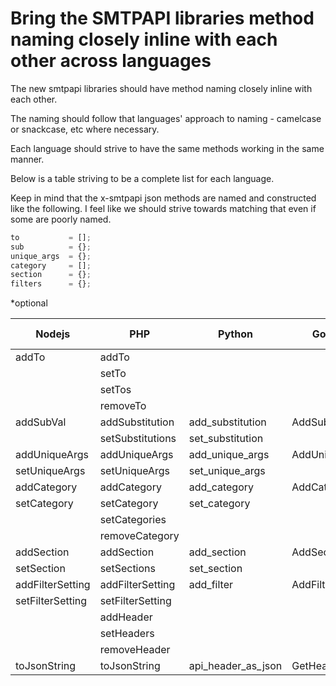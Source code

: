 # Bring the SMTPAPI libraries method naming closely inline with each other across languages

The new smtpapi libraries should have method naming closely inline with each other.

The naming should follow that languages' approach to naming - camelcase or snackcase, etc where necessary.

Each language should strive to have the same methods working in the same manner.

Below is a table striving to be a complete list for each language.

Keep in mind that the x-smtpapi json methods are named and constructed like the following. I feel like we should strive towards matching that even if some are poorly named.

```javascript
to           = [];
sub          = {};
unique_args  = {}; 
category     = [];
section      = {};
filters      = {};
```

*optional

| Nodejs              | PHP                 | Python             | Golang             | Proposed camel or snake |
| --------------------| ------------------- | ------------------ | ------------------ | ----------------------- |
| addTo               | addTo               |                    |                    | addTo                   |
|                     | setTo               |                    |                    | REMOVE                  |
|                     | setTos              |                    |                    | setTos                  |
|                     | removeTo            |                    |                    | REMOVE                  |
| addSubVal           | addSubstitution     | add_substitution   | AddSubstitution    | addSubstitution         |
|                     | setSubstitutions    | set_substitution   |                    | setSubstitutions        |
| addUniqueArgs       | addUniqueArgs       | add_unique_args    | AddUniqueArg       | addUniqueArg            |
| setUniqueArgs       | setUniqueArgs       | set_unique_args    |                    | setUniqueArgs           |
| addCategory         | addCategory         | add_category       | AddCategory        | addCategory             |
| setCategory         | setCategory         | set_category       |                    | REMOVE                  |
|                     | setCategories       |                    |                    | setCategories           |
|                     | removeCategory      |                    |                    | REMOVE                  |
| addSection          | addSection          | add_section        | AddSection         | addSection              |
| setSection          | setSections         | set_section        |                    | setSections             |
| addFilterSetting    | addFilterSetting    | add_filter         | AddFilter          | addFilter               |
| setFilterSetting    | setFilterSetting    |                    |                    | setFilters*             |
|                     | addHeader           |                    |                    | REMOVE                  |
|                     | setHeaders          |                    |                    | REMOVE                  |
|                     | removeHeader        |                    |                    | REMOVE                  |
| toJsonString        | toJsonString        | api_header_as_json | GetHeaders         | GetHeaders              |




